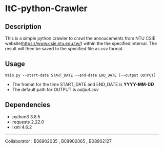 # ItC-python-Crawler

## Description
This is a simple python crawler to crawl the annoucements from NTU CSIE website(https://www.csie.ntu.edu.tw/) within the the specified interval. The result will then be saved to the specified file as csv format.

## Usage
`main.py --start-date START_DATE --end-date END_DATE [--output OUTPUT]`
- The fromat for the time START_DATE and END_DATE is **YYYY-MM-DD**
- The default path for OUTPUT is *output.csv*

## Dependencies
- python3 3.8.5
- requests 2.22.0
- lxml 4.6.2

-------------------------------------
Collaborator : B08902035 , B08902065 , B08902127
